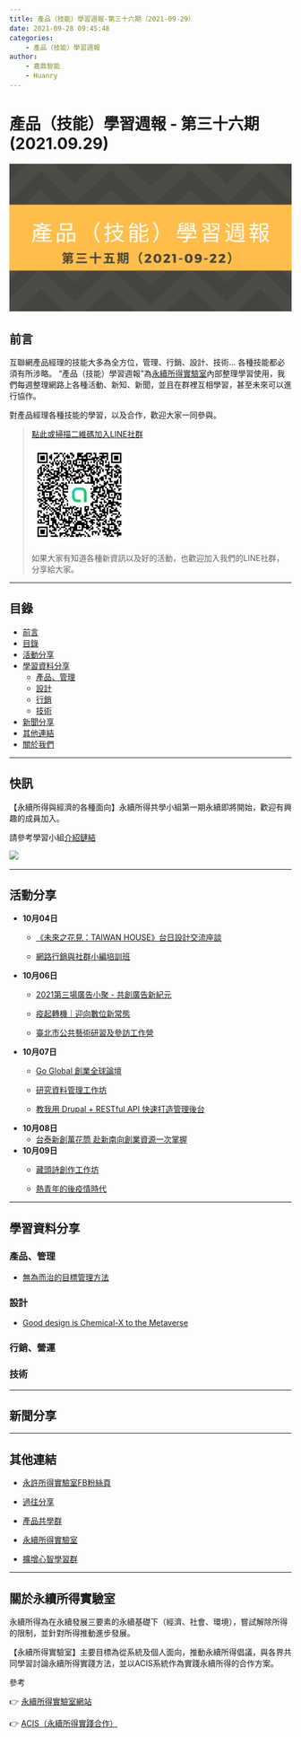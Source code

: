 ```yaml
---
title: 產品（技能）學習週報-第三十六期（2021-09-29）
date: 2021-09-28 09:45:48
categories:
	- 產品（技能）學習週報
author:
	- 嘉鼎智能
	- Huanry
---
```

# 產品（技能）學習週報 - 第三十六期 (2021.09.29)

![產品技能學習週報-第三十六期](/img/pm/35.png)

## 前言

互聯網產品經理的技能大多為全方位，管理、行銷、設計、技術... 各種技能都必須有所涉略。 “產品（技能）學習週報”為[永續所得實驗室](#關於永續所得實驗室)內部整理學習使用，我們每週整理網路上各種活動、新知、新聞，並且在群裡互相學習，甚至未來可以進行協作。

對產品經理各種技能的學習，以及合作，歡迎大家一同參與。

>[點此或掃描二維碼加入LINE社群](https://line.me/ti/g2/Dj4AkbdDsY6o4D_CdDUB6Q)
>
>[![產品共學群](/img/產品共學群.jpg)](https://line.me/ti/g2/Dj4AkbdDsY6o4D_CdDUB6Q)
>
>如果大家有知道各種新資訊以及好的活動，也歡迎加入我們的LINE社群，分享給大家。

---
## 目錄
- [前言](#前言)
- [目錄](#目錄)
- [活動分享](#活動分享)
- [學習資料分享](#學習資料分享)
	- [產品、管理](#產品、管理)
	- [設計](#設計)
	- [行銷](#行銷、營運)
	- [技術](#技術)
- [新聞分享](#新聞分享)
- [其他連結](#其他連結)
- [關於我們](#關於我們)

---
## 快訊

【永續所得與經濟的各種面向】永續所得共學小組第一期永續即將開始，歡迎有興趣的成員加入。

請參考學習小組[介紹鏈結](https://www.accupass.com/event/2108230714323372325020)

[![](https://static.accupass.com/eventbanner/2108300246501468908249.jpg)](https://www.accupass.com/event/2108230714323372325020)

---
## 活動分享

- **10月04日**
	- [《未來之花見：TAIWAN HOUSE》台日設計交流座談](https://www.accupass.com/event/2109170918581551378443)

	- [網路行銷與社群小編培訓班](https://docs.google.com/forms/d/e/1FAIpQLSeN54QI9IKz073udMJZvPWYXdiRl6lsxee4xYBuVNn18ONDhQ/viewform)
- **10月06日**
	- [2021第三場廣告小聚 - 共創廣告新紀元](https://www.accupass.com/event/2109170802438686265550)

	- [疫起轉機｜迎向數位新常態](https://www.accupass.com/event/2109150856066047438950)

	- [ 臺北市公共藝術研習及參訪工作營](https://www.accupass.com/event/2109021018014118187600)
- **10月07日**
	- [Go Global 創業全球論壇](https://www.accupass.com/event/2109160829549666865930)

	- [研究資料管理工作坊](https://odw.kktix.cc/events/rdmw20211007)

	- [教我用 Drupal + RESTful API 快速打造管理後台](https://ocftw.kktix.cc/events/20211007-drupal)
- **10月08日**
	- [台泰新創萬花筒 赴新南向創業資源一次掌握](https://www.accupass.com/event/2109160828409739492370)
- **10月09日**
	- [藏頭詩創作工作坊](https://www.accupass.com/event/2109100652355517853080)

	- [熱青年的後疫情時代](https://www.accupass.com/event/2109220521392063452280)
___
## 學習資料分享
### 產品、管理

- [無為而治的目標管理方法](https://www.mrfrank.cc/2021/09/how-to-encourage-people-find-the-success-path-for-company-by-themselves-1.html)

### 設計

- [Good design is Chemical-X to the Metaverse](https://uxdesign.cc/good-design-is-chemical-x-to-the-metaverse-4d65a83ab884)

### 行銷、營運



### 技術


---
## 新聞分享


---
## 其他連結

- [永許所得實驗室FB粉絲頁](https://www.facebook.com/%E6%B0%B8%E7%BA%8C%E6%89%80%E5%BE%97%E5%AF%A6%E9%A9%97%E5%AE%A4-102916798609139)

- [過往分享](/categories/產品（技能）學習週報)

- [產品共學群](https://line.me/ti/g2/Dj4AkbdDsY6o4D_CdDUB6Q?utm_source=invitation&utm_medium=link_copy&utm_campaign=default)

- [永續所得實驗室](https://line.me/ti/g2/asPFU-0w4o9MIRSBdb4gtg?utm_source=invitation&utm_medium=link_copy&utm_campaign=default)

- [擴增心智學習群](https://line.me/ti/g2/asPFU-0w4o9MIRSBdb4gtg?utm_source=invitation&utm_medium=link_copy&utm_campaign=default)

---

## 關於永續所得實驗室

永續所得為在永續發展三要素的永續基礎下（經濟、社會、環境），嘗試解除所得的限制，並針對所得推動進步發展。

【永續所得實驗室】主要目標為從系統及個人面向，推動永續所得倡議，與各界共同學習討論永續所得實踐方法，並以ACIS系統作為實踐永續所得的合作方案。

參考

👉 [永續所得實驗室網站](https://sustainable-income-lab.github.io/)

👉 [ACIS（永續所得實踐合作）](https://acis.magnific.biz/)

